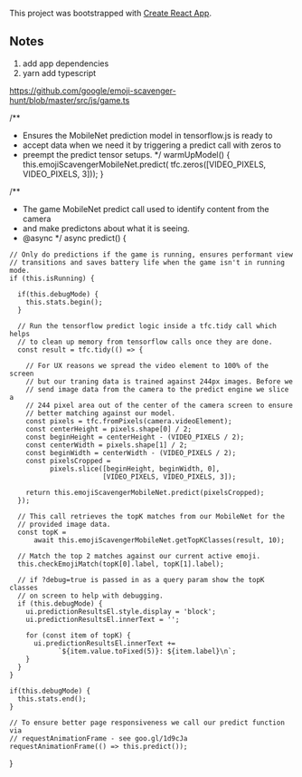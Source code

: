 This project was bootstrapped with [Create React App](https://github.com/facebook/create-react-app).

## Notes
1. add app dependencies
2. yarn add typescript

https://github.com/google/emoji-scavenger-hunt/blob/master/src/js/game.ts

  /**
   * Ensures the MobileNet prediction model in tensorflow.js is ready to
   * accept data when we need it by triggering a predict call with zeros to
   * preempt the predict tensor setups.
   */
  warmUpModel() {
    this.emojiScavengerMobileNet.predict(
        tfc.zeros([VIDEO_PIXELS, VIDEO_PIXELS, 3]));
}


  /**
   * The game MobileNet predict call used to identify content from the camera
   * and make predictons about what it is seeing.
   * @async
   */
  async predict() {

    // Only do predictions if the game is running, ensures performant view
    // transitions and saves battery life when the game isn't in running mode.
    if (this.isRunning) {

      if(this.debugMode) {
        this.stats.begin();
      }

      // Run the tensorflow predict logic inside a tfc.tidy call which helps
      // to clean up memory from tensorflow calls once they are done.
      const result = tfc.tidy(() => {

        // For UX reasons we spread the video element to 100% of the screen
        // but our traning data is trained against 244px images. Before we
        // send image data from the camera to the predict engine we slice a
        // 244 pixel area out of the center of the camera screen to ensure
        // better matching against our model.
        const pixels = tfc.fromPixels(camera.videoElement);
        const centerHeight = pixels.shape[0] / 2;
        const beginHeight = centerHeight - (VIDEO_PIXELS / 2);
        const centerWidth = pixels.shape[1] / 2;
        const beginWidth = centerWidth - (VIDEO_PIXELS / 2);
        const pixelsCropped =
              pixels.slice([beginHeight, beginWidth, 0],
                           [VIDEO_PIXELS, VIDEO_PIXELS, 3]);

        return this.emojiScavengerMobileNet.predict(pixelsCropped);
      });

      // This call retrieves the topK matches from our MobileNet for the
      // provided image data.
      const topK =
          await this.emojiScavengerMobileNet.getTopKClasses(result, 10);

      // Match the top 2 matches against our current active emoji.
      this.checkEmojiMatch(topK[0].label, topK[1].label);

      // if ?debug=true is passed in as a query param show the topK classes
      // on screen to help with debugging.
      if (this.debugMode) {
        ui.predictionResultsEl.style.display = 'block';
        ui.predictionResultsEl.innerText = '';

        for (const item of topK) {
          ui.predictionResultsEl.innerText +=
                `${item.value.toFixed(5)}: ${item.label}\n`;
        }
      }
    }

    if(this.debugMode) {
      this.stats.end();
    }

    // To ensure better page responsiveness we call our predict function via
    // requestAnimationFrame - see goo.gl/1d9cJa
    requestAnimationFrame(() => this.predict());
  }
